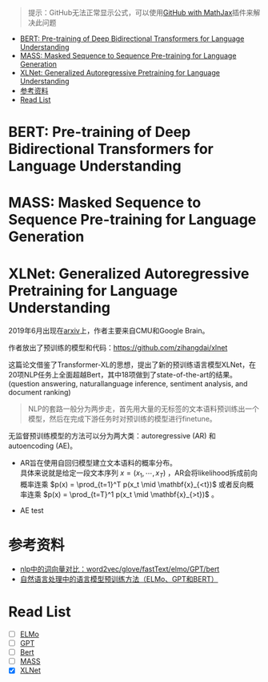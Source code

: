 > 提示：GitHub无法正常显示公式，可以使用[GitHub with MathJax](https://chrome.google.com/webstore/detail/mathjax-plugin-for-github/ioemnmodlmafdkllaclgeombjnmnbima)插件来解决此问题

<!-- TOC -->

- [BERT: Pre-training of Deep Bidirectional Transformers for Language Understanding](#bert-pre-training-of-deep-bidirectional-transformers-for-language-understanding)
- [MASS: Masked Sequence to Sequence Pre-training for Language Generation](#mass-masked-sequence-to-sequence-pre-training-for-language-generation)
- [XLNet: Generalized Autoregressive Pretraining for Language Understanding](#xlnet-generalized-autoregressive-pretraining-for-language-understanding)
- [参考资料](#参考资料)
- [Read List](#read-list)

<!-- /TOC -->

# BERT: Pre-training of Deep Bidirectional Transformers for Language Understanding

# MASS: Masked Sequence to Sequence Pre-training for Language Generation

# XLNet: Generalized Autoregressive Pretraining for Language Understanding

2019年6月出现在[arxiv](https://arxiv.org/abs/1906.08237)上，作者主要来自CMU和Google Brain。  

作者放出了预训练的模型和代码：<https://github.com/zihangdai/xlnet>  

这篇论文借鉴了Transformer-XL的思想，提出了新的预训练语言模型XLNet，在20项NLP任务上全面超越Bert，其中18项做到了state-of-the-art的结果。(question answering, naturallanguage inference, sentiment analysis, and document ranking)  

> NLP的套路一般分为两步走，首先用大量的无标签的文本语料预训练出一个模型，然后在完成下游任务时对预训练的模型进行finetune。

无监督预训练模型的方法可以分为两大类：autoregressive (AR) 和 autoencoding (AE)。

- AR旨在使用自回归模型建立文本语料的概率分布。  
    具体来说就是给定一段文本序列 $x = (x_1,\cdots,x_T)$ ，AR会将likelihood拆成前向概率连乘 $p(x) = \prod_{t=1}^T p(x_t \mid \mathbf{x}_{<t})$ 或者反向概率连乘 $p(x) = \prod_{t=T}^1 p(x_t \mid \mathbf{x}_{>t})$ 。  

- AE test

# 参考资料

- [nlp中的词向量对比：word2vec/glove/fastText/elmo/GPT/bert](https://www.jianshu.com/p/d0d5a828bcaa)
- [自然语言处理中的语言模型预训练方法（ELMo、GPT和BERT）](https://www.cnblogs.com/robert-dlut/p/9824346.html)

# Read List

- [ ] [ELMo](https://arxiv.org/abs/1802.05365)
- [ ] [GPT]()
- [ ] [Bert](https://arxiv.org/abs/1810.04805)
- [ ] [MASS](https://arxiv.org/abs/1905.02450)
- [x] [XLNet](https://arxiv.org/abs/1906.08237)
